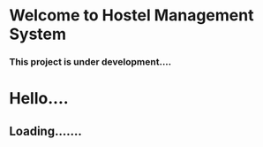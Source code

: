 # Welcome to Hostel Management System

### This project is under development....
# Hello....
## Loading.......